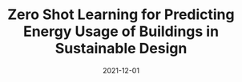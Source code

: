 ---
title: "Zero Shot Learning for Predicting Energy Usage of Buildings in Sustainable Design"
collection: publications
permalink: /publication/2021-ZSL
date: 2021-12-01
citation: '<b>Arun Zachariah</b>, Praveen Rao, Brian Corn, and Dominique Davison - &quot;Zero Shot Learning for Predicting Energy Usage of Buildings in Sustainable Design.&quot; <i>AAAI Workshop on AI to Accelerate Science and Engineering (AI2ASE)</i>, 4 pages, Canada, 2022. (To Appear)'
---